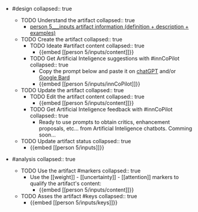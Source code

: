 
- #design
   collapsed:: true
  - TODO Understand the artifact
    collapsed:: true
    - [person 5___inputs artifact information (definition + description + examples)](https://go.innbok.com/#/page/innBoK%2Fperson-%28id%29%2Finputs%2Finfo)
  - TODO Create the artifact
     collapsed:: true
    - TODO Ideate #artifact content
      collapsed:: true
      - {{embed [[person 5/inputs/content]]}}
    - TODO Get Artificial Inteligence suggestions with #innCoPilot
      collapsed:: true
      - Copy the prompt below and paste it on [chatGPT](https://chat.openai.com) and/or [Google Bard](https://bard.google.com/chat)
      - {{embed [[person 5/inputs/innCoPilot]]}}
  - TODO Update the artifact
    collapsed:: true
    - TODO Edit the artifact content
     collapsed:: true
      - {{embed [[person 5/inputs/content]]}}
    - TODO Get Artificial Inteligence feedback with #innCoPilot
      collapsed:: true
      - Ready to use prompts to obtain critics, enhancement proposals, etc... from Artificial Inteligence chatbots. Comming soon...
  - TODO Update artifact status
    collapsed:: true
    - {{embed [[person 5/inputs]]}}


- #analysis
  collapsed:: true
  - TODO Use the artifact #markers
    collapsed:: true
    - Use the [[weight]] - [[uncertainty]] - [[attention]] markers to qualify the artifact's content:
      - {{embed [[person 5/inputs/content]]}}
  - TODO Asses the artifact #keys
    collapsed:: true
    - {{embed [[person 5/inputs/keys]]}}








